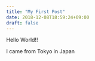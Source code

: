 ```yaml
---
title: "My First Post"
date: 2018-12-08T18:59:24+09:00
draft: false
---
```

Hello World!!

I came from Tokyo in Japan
